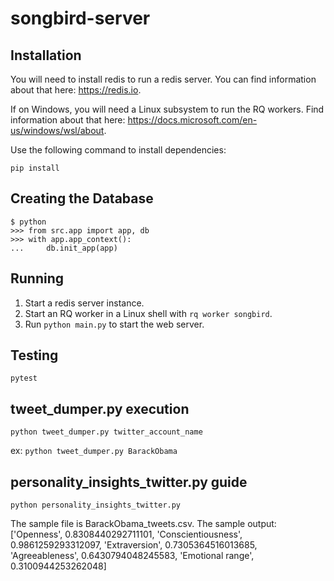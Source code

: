# songbird-server

## Installation

You will need to install redis to run a redis server. You can find information about that here: https://redis.io.

If on Windows, you will need a Linux subsystem to run the RQ workers. Find information about that here: https://docs.microsoft.com/en-us/windows/wsl/about.

Use the following command to install dependencies:

```
pip install
```

## Creating the Database

```
$ python
>>> from src.app import app, db
>>> with app.app_context():
...     db.init_app(app)
```

## Running

1) Start a redis server instance.
2) Start an RQ worker in a Linux shell with `rq worker songbird`.
3) Run `python main.py` to start the web server.

## Testing

```
pytest
```

## tweet_dumper.py execution

```
python tweet_dumper.py twitter_account_name
```

ex: `python tweet_dumper.py BarackObama`

## personality_insights_twitter.py guide

```
python personality_insights_twitter.py
```

The sample file is BarackObama_tweets.csv. The sample output:
['Openness', 0.8308440292711101, 'Conscientiousness', 0.9861259293312097, 'Extraversion', 0.7305364516013685, 'Agreeableness', 0.6430794048245583, 'Emotional range', 0.3100944253262048]
